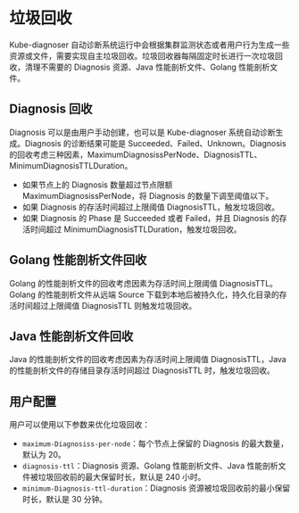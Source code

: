 # 垃圾回收

Kube-diagnoser 自动诊断系统运行中会根据集群监测状态或者用户行为生成一些资源或文件，需要实现自主垃圾回收。垃圾回收器每隔固定时长进行一次垃圾回收，清理不需要的 Diagnosis 资源、Java 性能剖析文件、Golang 性能剖析文件。

## Diagnosis 回收

Diagnosis 可以是由用户手动创建，也可以是 Kube-diagnoser 系统自动诊断生成。Diagnosis 的诊断结果可能是 Succeeded、Failed、Unknown。Diagnosis 的回收考虑三种因素，MaximumDiagnosissPerNode、DiagnosisTTL、MinimumDiagnosisTTLDuration。

* 如果节点上的 Diagnosis 数量超过节点限额 MaximumDiagnosissPerNode，将 Diagnosis 的数量下调至阈值以下。
* 如果 Diagnosis 的存活时间超过上限阈值 DiagnosisTTL，触发垃圾回收。
* 如果 Diagnosis 的 Phase 是 Succeeded 或者 Failed，并且 Diagnosis 的存活时间超过 MinimumDiagnosisTTLDuration，触发垃圾回收。

## Golang 性能剖析文件回收

Golang 的性能剖析文件的回收考虑因素为存活时间上限阈值 DiagnosisTTL。Golang 的性能剖析文件从远端 Source 下载到本地后被持久化，持久化目录的存活时间超过上限阈值 DiagnosisTTL 则触发垃圾回收。

## Java 性能剖析文件回收

Java 的性能剖析文件的回收考虑因素为存活时间上限阈值 DiagnosisTTL，Java 的性能剖析文件的存储目录存活时间超过 DiagnosisTTL 时，触发垃圾回收。

## 用户配置

用户可以使用以下参数来优化垃圾回收：

* `maximum-Diagnosiss-per-node`：每个节点上保留的 Diagnosis 的最大数量，默认为 20。
* `diagnosis-ttl`：Diagnosis 资源、Golang 性能剖析文件、Java 性能剖析文件被垃圾回收前的最大保留时长，默认是 240 小时。
* `minimum-Diagnosis-ttl-duration`：Diagnosis 资源被垃圾回收前的最小保留时长，默认是 30 分钟。

